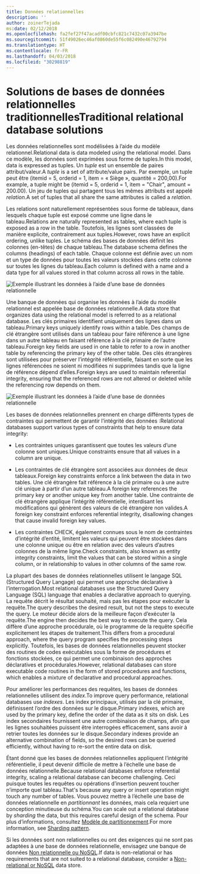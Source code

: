 ```yaml
---
title: Données relationnelles
description: ''
author: zoinerTejada
ms:date: 02/12/2018
ms.openlocfilehash: fa2fef27f47acadf00cbfc821c7432c07a3947be
ms.sourcegitcommit: 51f49026ec46af0860de55f6c082490e46792794
ms.translationtype: HT
ms.contentlocale: fr-FR
ms.lasthandoff: 04/03/2018
ms.locfileid: "30298819"
---
```

# <a name="traditional-relational-database-solutions"></a><span data-ttu-id="168ae-102">Solutions de bases de données relationnelles traditionnelles</span><span class="sxs-lookup"><span data-stu-id="168ae-102">Traditional relational database solutions</span></span>

<span data-ttu-id="168ae-103">Les données relationnelles sont modélisées à l’aide du modèle relationnel.</span><span class="sxs-lookup"><span data-stu-id="168ae-103">Relational data is data modeled using the relational model.</span></span> <span data-ttu-id="168ae-104">Dans ce modèle, les données sont exprimées sous forme de tuples.</span><span class="sxs-lookup"><span data-stu-id="168ae-104">In this model, data is expressed as tuples.</span></span> <span data-ttu-id="168ae-105">Un *tuple* est un ensemble de paires attribut/valeur.</span><span class="sxs-lookup"><span data-stu-id="168ae-105">A *tuple* is a set of attribute/value pairs.</span></span> <span data-ttu-id="168ae-106">Par exemple, un tuple peut être (itemid = 5, orderid = 1, item = « Siège », quantité = 200,00).</span><span class="sxs-lookup"><span data-stu-id="168ae-106">For example, a tuple might be (itemid = 5, orderid = 1, item = "Chair", amount = 200.00).</span></span> <span data-ttu-id="168ae-107">Un jeu de tuples qui partagent tous les mêmes attributs est appelé *relation*.</span><span class="sxs-lookup"><span data-stu-id="168ae-107">A set of tuples that all share the same attributes is called a *relation*.</span></span> 

<span data-ttu-id="168ae-108">Les relations sont naturellement représentées sous forme de tableaux, dans lesquels chaque tuple est exposé comme une ligne dans le tableau.</span><span class="sxs-lookup"><span data-stu-id="168ae-108">Relations are naturally represented as tables, where each tuple is exposed as a row in the table.</span></span> <span data-ttu-id="168ae-109">Toutefois, les lignes sont classées de manière explicite, contrairement aux tuples.</span><span class="sxs-lookup"><span data-stu-id="168ae-109">However, rows have an explicit ordering, unlike tuples.</span></span> <span data-ttu-id="168ae-110">Le schéma des bases de données définit les colonnes (en-têtes) de chaque tableau.</span><span class="sxs-lookup"><span data-stu-id="168ae-110">The database schema defines the columns (headings) of each table.</span></span> <span data-ttu-id="168ae-111">Chaque colonne est définie avec un nom et un type de données pour toutes les valeurs stockées dans cette colonne sur toutes les lignes du tableau.</span><span class="sxs-lookup"><span data-stu-id="168ae-111">Each column is defined with a name and a data type for all values stored in that column across all rows in the table.</span></span>

![Exemple illustrant les données à l’aide d’une base de données relationnelle](../images/example-relational.png)

<span data-ttu-id="168ae-113">Une banque de données qui organise les données à l’aide du modèle relationnel est appelée base de données relationnelle.</span><span class="sxs-lookup"><span data-stu-id="168ae-113">A data store that organizes data using the relational model is referred to as a relational database.</span></span> <span data-ttu-id="168ae-114">Les clés primaires identifient uniquement des lignes dans un tableau.</span><span class="sxs-lookup"><span data-stu-id="168ae-114">Primary keys uniquely identify rows within a table.</span></span> <span data-ttu-id="168ae-115">Des champs de clé étrangère sont utilisés dans un tableau pour faire référence à une ligne dans un autre tableau en faisant référence à la clé primaire de l’autre tableau.</span><span class="sxs-lookup"><span data-stu-id="168ae-115">Foreign key fields are used in one table to refer to a row in another table by referencing the primary key of the other table.</span></span> <span data-ttu-id="168ae-116">Des clés étrangères sont utilisées pour préserver l’intégrité référentielle, faisant en sorte que les lignes référencées ne soient ni modifiées ni supprimées tandis que la ligne de référence dépend d’elles.</span><span class="sxs-lookup"><span data-stu-id="168ae-116">Foreign keys are used to maintain referential integrity, ensuring that the referenced rows are not altered or deleted while the referencing row depends on them.</span></span> 

![Exemple illustrant les données à l’aide d’une base de données relationnelle](../images/example-relational2.png)

<span data-ttu-id="168ae-118">Les bases de données relationnelles prennent en charge différents types de contraintes qui permettent de garantir l’intégrité des données :</span><span class="sxs-lookup"><span data-stu-id="168ae-118">Relational databases support various types of constraints that help to ensure data integrity:</span></span>

- <span data-ttu-id="168ae-119">Les contraintes uniques garantissent que toutes les valeurs d’une colonne sont uniques.</span><span class="sxs-lookup"><span data-stu-id="168ae-119">Unique constraints ensure that all values in a column are unique.</span></span> 

- <span data-ttu-id="168ae-120">Les contraintes de clé étrangère sont associées aux données de deux tableaux.</span><span class="sxs-lookup"><span data-stu-id="168ae-120">Foreign key constraints enforce a link between the data in two tables.</span></span> <span data-ttu-id="168ae-121">Une clé étrangère fait référence à la clé primaire ou à une autre clé unique à partir d’un autre tableau.</span><span class="sxs-lookup"><span data-stu-id="168ae-121">A foreign key references the primary key or another unique key from another table.</span></span> <span data-ttu-id="168ae-122">Une contrainte de clé étrangère applique l’intégrité référentielle, interdisant les modifications qui génèrent des valeurs de clé étrangère non valides.</span><span class="sxs-lookup"><span data-stu-id="168ae-122">A foreign key constraint enforces referential integrity, disallowing changes that cause invalid foreign key values.</span></span>

- <span data-ttu-id="168ae-123">Les contraintes CHECK, également connues sous le nom de contraintes d’intégrité d’entité, limitent les valeurs qui peuvent être stockées dans une colonne unique ou être en relation avec des valeurs d’autres colonnes de la même ligne.</span><span class="sxs-lookup"><span data-stu-id="168ae-123">Check constraints, also known as entity integrity constraints, limit the values that can be stored within a single column, or in relationship to values in other columns of the same row.</span></span> 

<span data-ttu-id="168ae-124">La plupart des bases de données relationnelles utilisent le langage SQL (Structured Query Langage) qui permet une approche déclarative à l’interrogation.</span><span class="sxs-lookup"><span data-stu-id="168ae-124">Most relational databases use the Structured Query Language (SQL) language that enables a declarative approach to querying.</span></span> <span data-ttu-id="168ae-125">La requête décrit le résultat souhaité, mais pas les étapes pour exécuter la requête.</span><span class="sxs-lookup"><span data-stu-id="168ae-125">The query describes the desired result, but not the steps to execute the query.</span></span> <span data-ttu-id="168ae-126">Le moteur décide alors de la meilleure façon d’exécuter la requête.</span><span class="sxs-lookup"><span data-stu-id="168ae-126">The engine then decides the best way to execute the query.</span></span> <span data-ttu-id="168ae-127">Cela diffère d’une approche procédurale, où le programme de la requête spécifie explicitement les étapes de traitement.</span><span class="sxs-lookup"><span data-stu-id="168ae-127">This differs from a procedural approach, where the query program specifies the processing steps explicitly.</span></span> <span data-ttu-id="168ae-128">Toutefois, les bases de données relationnelles peuvent stocker des routines de codes exécutables sous la forme de procédures et fonctions stockées, ce qui permet une combinaison des approches déclaratives et procédurales.</span><span class="sxs-lookup"><span data-stu-id="168ae-128">However, relational databases can store executable code routines in the form of stored procedures and functions, which enables a mixture of declarative and procedural approaches.</span></span>

<span data-ttu-id="168ae-129">Pour améliorer les performances des requêtes, les bases de données relationnelles utilisent des *index*.</span><span class="sxs-lookup"><span data-stu-id="168ae-129">To improve query performance, relational databases use *indexes*.</span></span> <span data-ttu-id="168ae-130">Les index principaux, utilisés par la clé primaire, définissent l’ordre des données sur le disque.</span><span class="sxs-lookup"><span data-stu-id="168ae-130">Primary indexes, which are used by the primary key, define the order of the data as it sits on disk.</span></span> <span data-ttu-id="168ae-131">Les index secondaires fournissent une autre combinaison de champs, afin que les lignes souhaitées puissent être interrogées efficacement, sans avoir à retrier toutes les données sur le disque.</span><span class="sxs-lookup"><span data-stu-id="168ae-131">Secondary indexes provide an alternative combination of fields, so the desired rows can be queried efficiently, without having to re-sort the entire data on disk.</span></span>

<span data-ttu-id="168ae-132">Étant donné que les bases de données relationnelles appliquent l’intégrité référentielle, il peut devenir difficile de mettre à l’échelle une base de données relationnelle.</span><span class="sxs-lookup"><span data-stu-id="168ae-132">Because relational databases enforce referential integrity, scaling a relational database can become challenging.</span></span> <span data-ttu-id="168ae-133">Ceci puisque toutes les requêtes ou opérations d’insertion peuvent toucher n’importe quel tableau.</span><span class="sxs-lookup"><span data-stu-id="168ae-133">That's because any query or insert operation might touch any number of tables.</span></span> <span data-ttu-id="168ae-134">Vous pouvez mettre à l’échelle une base de données relationnelle en *partitionnant* les données, mais cela requiert une conception minutieuse du schéma.</span><span class="sxs-lookup"><span data-stu-id="168ae-134">You can scale out a relational database by *sharding* the data, but this requires careful design of the schema.</span></span> <span data-ttu-id="168ae-135">Pour plus d’informations, consultez [Modèle de partitionnement](../../patterns/sharding.md).</span><span class="sxs-lookup"><span data-stu-id="168ae-135">For more information, see [Sharding pattern](../../patterns/sharding.md).</span></span>

<span data-ttu-id="168ae-136">Si les données sont non relationnelles ou ont des exigences qui ne sont pas adaptées à une base de données relationnelle, envisagez une banque de données [Non relationnelle ou NoSQL](../big-data/non-relational-data.md).</span><span class="sxs-lookup"><span data-stu-id="168ae-136">If data is non-relational or has requirements that are not suited to a relational database, consider a [Non-relational or NoSQL](../big-data/non-relational-data.md) data store.</span></span>
